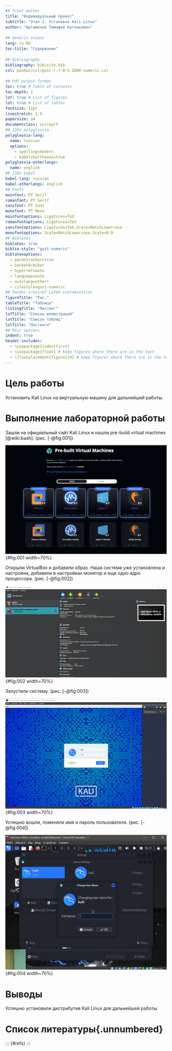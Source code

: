 ```yaml
---
## Front matter
title: "Индивидуальный проект"
subtitle: "Этап 1. Установка Kali Linux"
author: "Артамонов Тимофей Евгеньевич"

## Generic otions
lang: ru-RU
toc-title: "Содержание"

## Bibliography
bibliography: bib/cite.bib
csl: pandoc/csl/gost-r-7-0-5-2008-numeric.csl

## Pdf output format
toc: true # Table of contents
toc-depth: 2
lof: true # List of figures
lot: true # List of tables
fontsize: 12pt
linestretch: 1.5
papersize: a4
documentclass: scrreprt
## I18n polyglossia
polyglossia-lang:
  name: russian
  options:
	- spelling=modern
	- babelshorthands=true
polyglossia-otherlangs:
  name: english
## I18n babel
babel-lang: russian
babel-otherlangs: english
## Fonts
mainfont: PT Serif
romanfont: PT Serif
sansfont: PT Sans
monofont: PT Mono
mainfontoptions: Ligatures=TeX
romanfontoptions: Ligatures=TeX
sansfontoptions: Ligatures=TeX,Scale=MatchLowercase
monofontoptions: Scale=MatchLowercase,Scale=0.9
## Biblatex
biblatex: true
biblio-style: "gost-numeric"
biblatexoptions:
  - parentracker=true
  - backend=biber
  - hyperref=auto
  - language=auto
  - autolang=other*
  - citestyle=gost-numeric
## Pandoc-crossref LaTeX customization
figureTitle: "Рис."
tableTitle: "Таблица"
listingTitle: "Листинг"
lofTitle: "Список иллюстраций"
lotTitle: "Список таблиц"
lolTitle: "Листинги"
## Misc options
indent: true
header-includes:
  - \usepackage{indentfirst}
  - \usepackage{float} # keep figures where there are in the text
  - \floatplacement{figure}{H} # keep figures where there are in the text
---
```



# Цель работы

Установить Kali Linux на виртуальную машину для дальнейшей работы.

# Выполнение лабораторной работы

Зашли на официальный сайт Kali Linux и нашли pre-build virtual machines [@wiki:bash]. (рис. [-@fig:001])

![Список доступных для загрузки образов](image/1.PNG){#fig:001 width=70%}

Открыли VirtualBox и добавили образ. Наша система уже установлена и настроена, добавили в настройках монитор и еще одно ядро процессора. (рис. [-@fig:002])

![Параметры предустановленной системы](image/2.PNG){#fig:002 width=70%}

Запустили систему. (рис. [-@fig:003])

![Окно входа в систему](image/3.PNG){#fig:003 width=70%}

Успешно вошли, поменяли имя и пароль пользователя. (рис. [-@fig:004])

![Окно изменения имени пользователя](image/4.PNG){#fig:004 width=70%}

# Выводы

Успешно установили дистрибутив Kali Linux для дальнейшей работы.

# Список литературы{.unnumbered}

::: {#refs}
:::